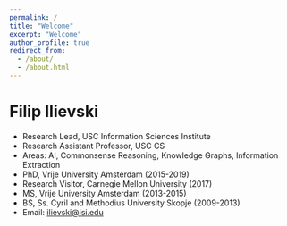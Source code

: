 ```yaml
---
permalink: /
title: "Welcome"
excerpt: "Welcome"
author_profile: true
redirect_from: 
  - /about/
  - /about.html
---
```


# Filip Ilievski

* Research Lead, USC Information Sciences Institute
* Research Assistant Professor, USC CS
* Areas: AI, Commonsense Reasoning, Knowledge Graphs, Information Extraction
* PhD, Vrije University Amsterdam (2015-2019)
* Research Visitor, Carnegie Mellon University (2017)
* MS, Vrije University Amsterdam (2013-2015)
* BS, Ss. Cyril and Methodius University Skopje (2009-2013)
* Email: ilievski@isi.edu


